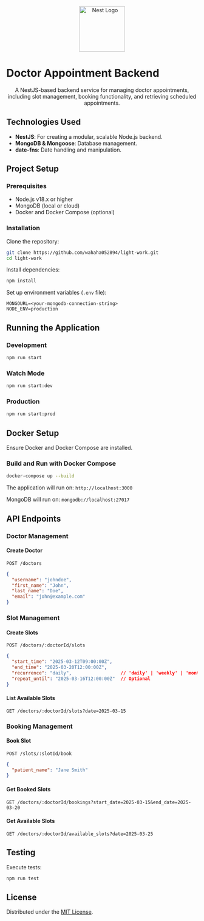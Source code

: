 <p align="center">
  <a href="http://nestjs.com/" target="blank"><img src="https://nestjs.com/img/logo-small.svg" width="120" alt="Nest Logo" /></a>
</p>

# Doctor Appointment Backend

<p align="center">A NestJS-based backend service for managing doctor appointments, including slot management, booking functionality, and retrieving scheduled appointments.</p>

## Technologies Used

- **NestJS**: For creating a modular, scalable Node.js backend.
- **MongoDB & Mongoose**: Database management.
- **date-fns**: Date handling and manipulation.

## Project Setup

### Prerequisites

- Node.js v18.x or higher
- MongoDB (local or cloud)
- Docker and Docker Compose (optional)

### Installation

Clone the repository:

```bash
git clone https://github.com/wahaha052894/light-work.git
cd light-work
```

Install dependencies:

```bash
npm install
```

Set up environment variables (`.env` file):

```env
MONGOURL=<your-mongodb-connection-string>
NODE_ENV=production
```

## Running the Application

### Development

```bash
npm run start
```

### Watch Mode

```bash
npm run start:dev
```

### Production

```bash
npm run start:prod
```

## Docker Setup

Ensure Docker and Docker Compose are installed.

### Build and Run with Docker Compose

```bash
docker-compose up --build
```

The application will run on: `http://localhost:3000`

MongoDB will run on: `mongodb://localhost:27017`

## API Endpoints

### Doctor Management

#### Create Doctor

```http
POST /doctors
```

```json
{
  "username": "johndoe",
  "first_name": "John",
  "last_name": "Doe",
  "email": "john@example.com"
}
```

### Slot Management

#### Create Slots

```http
POST /doctors/:doctorId/slots
```

```json
{
  "start_time": "2025-03-12T09:00:00Z",
  "end_time": "2025-03-20T12:00:00Z",
  "recurrence": "daily",                  // 'daily' | 'weekly' | 'monthly'
  "repeat_until": "2025-03-16T12:00:00Z"  // Optional
}
```

#### List Available Slots

```http
GET /doctors/:doctorId/slots?date=2025-03-15
```

### Booking Management

#### Book Slot

```http
POST /slots/:slotId/book
```

```json
{
  "patient_name": "Jane Smith"
}
```

#### Get Booked Slots

```http
GET /doctors/:doctorId/bookings?start_date=2025-03-15&end_date=2025-03-20
```

#### Get Available Slots

```http
GET /doctors/:doctorId/available_slots?date=2025-03-25
```

## Testing

Execute tests:

```bash
npm run test
```

## License

Distributed under the [MIT License](LICENSE).

